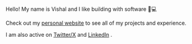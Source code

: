 Hello! My name is Vishal and I like building with software 👷💻

Check out my <a href="https://vishalshenoy.com" target="_blank">personal website</a> to see all of my projects and experience.

I am also active on <a href="https://x.com/vishalshenoy_" target="_blank">Twitter/X</a> and <a href="https://linkedin.com/in/shenoyvishal" target="_blank">LinkedIn</a> .
